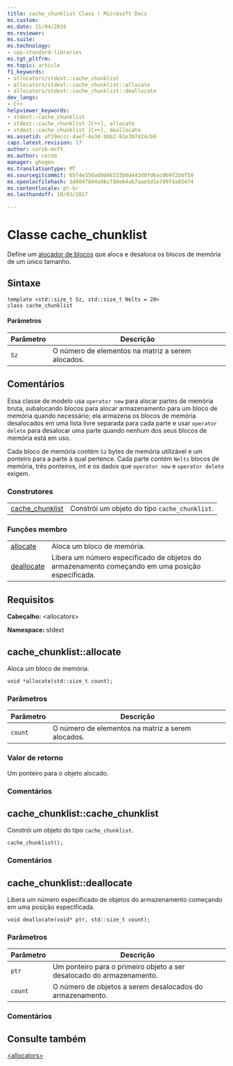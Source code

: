 ```yaml
---
title: cache_chunklist Class | Microsoft Docs
ms.custom: 
ms.date: 11/04/2016
ms.reviewer: 
ms.suite: 
ms.technology:
- cpp-standard-libraries
ms.tgt_pltfrm: 
ms.topic: article
f1_keywords:
- allocators/stdext::cache_chunklist
- allocators/stdext::cache_chunklist::allocate
- allocators/stdext::cache_chunklist::deallocate
dev_langs:
- C++
helpviewer_keywords:
- stdext::cache_chunklist
- stdext::cache_chunklist [C++], allocate
- stdext::cache_chunklist [C++], deallocate
ms.assetid: af19eccc-4ae7-4a34-bbb2-81e397424cb9
caps.latest.revision: 17
author: corob-msft
ms.author: corob
manager: ghogen
ms.translationtype: MT
ms.sourcegitcommit: 65f4e356ad0d46333b0d443d0fd6ac0b9f2b6f58
ms.openlocfilehash: 3d8047844a96cf80e64ab7aae5d1e7d9f4a85474
ms.contentlocale: pt-br
ms.lasthandoff: 10/03/2017

---
```

# <a name="cachechunklist-class"></a>Classe cache_chunklist
Define um [alocador de blocos](../standard-library/allocators-header.md) que aloca e desaloca os blocos de memória de um único tamanho.  
  
## <a name="syntax"></a>Sintaxe  
  
```
template <std::size_t Sz, std::size_t Nelts = 20>  
class cache_chunklist
```  
  
#### <a name="parameters"></a>Parâmetros  
  
|Parâmetro|Descrição|  
|---------------|-----------------|  
|`Sz`|O número de elementos na matriz a serem alocados.|  
  
## <a name="remarks"></a>Comentários  
 Essa classe de modelo usa `operator new` para alocar partes de memória bruta, subalocando blocos para alocar armazenamento para um bloco de memória quando necessário; ela armazena os blocos de memória desalocados em uma lista livre separada para cada parte e usar `operator delete` para desalocar uma parte quando nenhum dos seus blocos de memória está em uso.  
  
 Cada bloco de memória contém `Sz` bytes de memória utilizável e um ponteiro para a parte à qual pertence. Cada parte contém `Nelts` blocos de memória, três ponteiros, int e os dados que `operator new` e `operator delete` exigem.  
  
### <a name="constructors"></a>Construtores  
  
|||  
|-|-|  
|[cache_chunklist](#cache_chunklist)|Constrói um objeto do tipo `cache_chunklist`.|  
  
### <a name="member-functions"></a>Funções membro  
  
|||  
|-|-|  
|[allocate](#allocate)|Aloca um bloco de memória.|  
|[deallocate](#deallocate)|Libera um número especificado de objetos do armazenamento começando em uma posição especificada.|  
  
## <a name="requirements"></a>Requisitos  
 **Cabeçalho:** \<allocators>  
  
 **Namespace:** stdext  
  
##  <a name="allocate"></a>  cache_chunklist::allocate  
 Aloca um bloco de memória.  
  
```
void *allocate(std::size_t count);
```  
  
### <a name="parameters"></a>Parâmetros  
  
|Parâmetro|Descrição|  
|---------------|-----------------|  
|`count`|O número de elementos na matriz a serem alocados.|  
  
### <a name="return-value"></a>Valor de retorno  
 Um ponteiro para o objeto alocado.  
  
### <a name="remarks"></a>Comentários  
  
##  <a name="cache_chunklist"></a>  cache_chunklist::cache_chunklist  
 Constrói um objeto do tipo `cache_chunklist`.  
  
```
cache_chunklist();
```  
  
### <a name="remarks"></a>Comentários  
  
##  <a name="deallocate"></a>  cache_chunklist::deallocate  
 Libera um número especificado de objetos do armazenamento começando em uma posição especificada.  
  
```
void deallocate(void* ptr, std::size_t count);
```  
  
### <a name="parameters"></a>Parâmetros  
  
|Parâmetro|Descrição|  
|---------------|-----------------|  
|`ptr`|Um ponteiro para o primeiro objeto a ser desalocado do armazenamento.|  
|`count`|O número de objetos a serem desalocados do armazenamento.|  
  
### <a name="remarks"></a>Comentários  
  
## <a name="see-also"></a>Consulte também  
 [\<allocators>](../standard-library/allocators-header.md)




